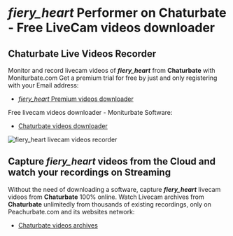 # _fiery_heart_ Performer on Chaturbate - Free LiveCam videos downloader

## Chaturbate Live Videos Recorder

Monitor and record livecam videos of **_fiery_heart_** from **Chaturbate** with Moniturbate.com
Get a premium trial for free by just and only registering with your Email address:
* [_fiery_heart_ Premium videos downloader](https://moniturbate.com/request-demo-licence-key.html)

Free livecam videos downloader - Moniturbate Software:
* [Chaturbate videos downloader](https://moniturbate.com/moniturbate-download-software.html)

![_fiery_heart_ livecam videos recorder](https://peachurnet.com/templates/moniturbate-software.png)


## Capture _fiery_heart_ videos from the Cloud and watch your recordings on Streaming

Without the need of downloading a software, capture **_fiery_heart_** livecam videos from **Chaturbate** 100% online.
Watch Livecam archives from **Chaturbate** unlimitedly from thousands of existing recordings, only on Peachurbate.com and its websites network:
* [Chaturbate videos archives](https://peachurnet.com/)